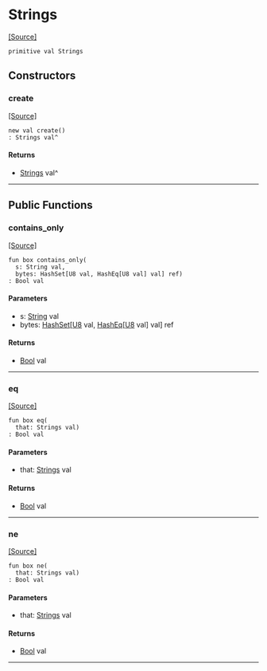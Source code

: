# Strings
<span class="source-link">[[Source]](src/semver-__-utils/strings.md#L3)</span>
```pony
primitive val Strings
```

## Constructors

### create
<span class="source-link">[[Source]](src/semver-__-utils/strings.md#L3)</span>


```pony
new val create()
: Strings val^
```

#### Returns

* [Strings](semver-..-utils-Strings.md) val^

---

## Public Functions

### contains_only
<span class="source-link">[[Source]](src/semver-__-utils/strings.md#L4)</span>


```pony
fun box contains_only(
  s: String val,
  bytes: HashSet[U8 val, HashEq[U8 val] val] ref)
: Bool val
```
#### Parameters

*   s: [String](builtin-String.md) val
*   bytes: [HashSet](collections-HashSet.md)\[[U8](builtin-U8.md) val, [HashEq](collections-HashEq.md)\[[U8](builtin-U8.md) val\] val\] ref

#### Returns

* [Bool](builtin-Bool.md) val

---

### eq
<span class="source-link">[[Source]](src/semver-__-utils/strings.md#L4)</span>


```pony
fun box eq(
  that: Strings val)
: Bool val
```
#### Parameters

*   that: [Strings](semver-..-utils-Strings.md) val

#### Returns

* [Bool](builtin-Bool.md) val

---

### ne
<span class="source-link">[[Source]](src/semver-__-utils/strings.md#L4)</span>


```pony
fun box ne(
  that: Strings val)
: Bool val
```
#### Parameters

*   that: [Strings](semver-..-utils-Strings.md) val

#### Returns

* [Bool](builtin-Bool.md) val

---

